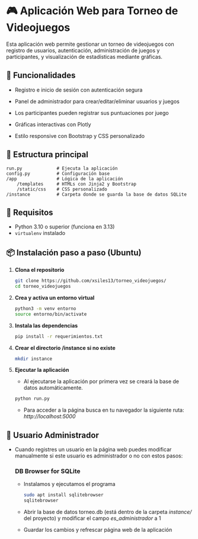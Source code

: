 # 🎮 Aplicación Web para Torneo de Videojuegos

Esta aplicación web permite gestionar un torneo de videojuegos con registro de usuarios, autenticación, administración de juegos y participantes, y visualización de estadísticas mediante gráficas.

## 🧠 Funcionalidades

- Registro e inicio de sesión con autenticación segura

- Panel de administrador para crear/editar/eliminar usuarios y juegos

- Los participantes pueden registrar sus puntuaciones por juego

- Gráficas interactivas con Plotly

- Estilo responsive con Bootstrap y CSS personalizado

## 📂 Estructura principal
```text
run.py             # Ejecuta la aplicación
config.py          # Configuración base
/app               # Lógica de la aplicación
    /templates     # HTMLs con Jinja2 y Bootstrap
    /static/css    # CSS personalizado
/instance          # Carpeta donde se guarda la base de datos SQLite
```
  
## 🔧 Requisitos

- Python 3.10 o superior (funciona en 3.13)
- `virtualenv` instalado

## 📦 Instalación paso a paso (Ubuntu)

1. **Clona el repositorio**
   ```bash
   git clone https://github.com/xsiles13/torneo_videojuegos/
   cd torneo_videojuegos
   ```

2. **Crea y activa un entorno virtual**
   ```bash
   python3 -m venv entorno
   source entorno/bin/activate
   ```

3. **Instala las dependencias**
   ```bash
   pip install -r requerimientos.txt
   ```

 4. **Crear el directorio /instance si no existe**
    ```bash
    mkdir instance
    ```

5. **Ejecutar la aplicación**
   
   - Al ejecutarse la aplicación por primera vez se creará la base de datos automáticamente.

   ```bash
   python run.py
   ```

   - Para acceder a la página busca en tu navegador la siguiente ruta:
     *http://localhost:5000*

## 🧪 Usuario Administrador

- Cuando registres un usuario en la página web puedes modificar manualmente si este usuario es administrador o no con estos pasos:

    ### DB Browser for SQLite

    - Instalamos y ejecutamos el programa
  
      ```bash
      sudo apt install sqlitebrowser
      sqlitebrowser
      ```
  
    - Abrir la base de datos torneo.db (está dentro de la carpeta *instance/* del proyecto) y modificar el campo *es_administrador* a 1
  
    - Guardar los cambios y refrescar página web de la aplicación


